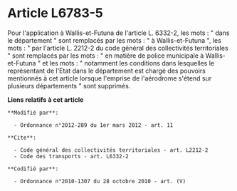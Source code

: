 # Article L6783-5

Pour l'application à Wallis-et-Futuna de l'article L. 6332-2, les mots : " dans le département " sont remplacés par les
mots : " à Wallis-et-Futuna ", les mots : " par l'article L. 2212-2 du code général des collectivités territoriales " sont
remplacés par les mots : " en matière de police municipale à Wallis-et-Futuna " et les mots : " notamment les conditions dans
lesquelles le représentant de l'Etat dans le département est chargé des pouvoirs mentionnés à cet article lorsque l'emprise
de l'aérodrome s'étend sur plusieurs départements " sont supprimés.

**Liens relatifs à cet article**

	**Modifié par**:

	  - Ordonnance n°2012-289 du 1er mars 2012 - art. 11

	**Cite**:

	  - Code général des collectivités territoriales - art. L2212-2
	  - Code des transports - art. L6332-2

	**Codifié par**:

	  - Ordonnance n°2010-1307 du 28 octobre 2010 - art. (V)
